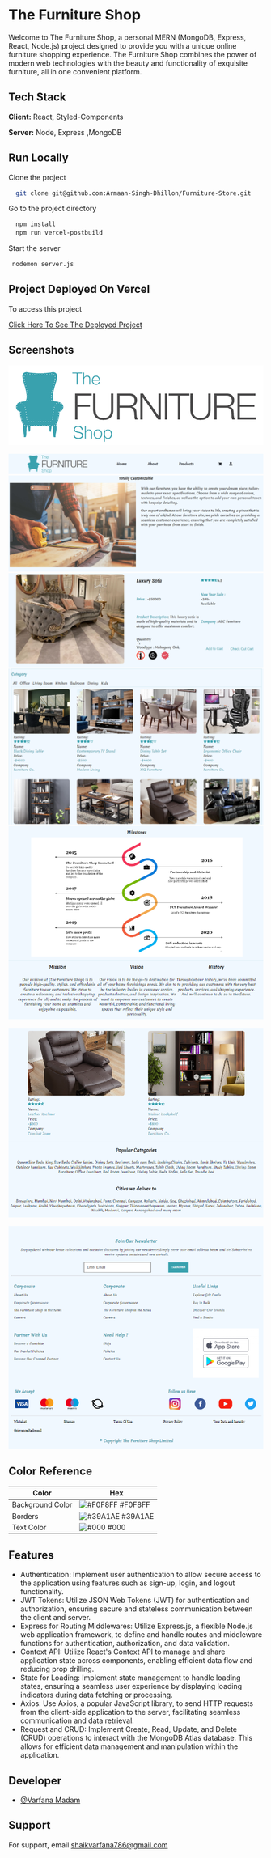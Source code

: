 # The Furniture Shop

Welcome to The Furniture Shop, a personal MERN (MongoDB, Express, React, Node.js) project designed to provide you with a unique online furniture shopping experience. The Furniture Shop combines the power of modern web technologies with the beauty and functionality of exquisite furniture, all in one convenient platform.

## Tech Stack

**Client:** React, Styled-Components

**Server:** Node, Express ,MongoDB

## Run Locally

Clone the project

```bash
  git clone git@github.com:Armaan-Singh-Dhillon/Furniture-Store.git
```

Go to the project directory


```bash
  npm install
  npm run vercel-postbuild
```

Start the server

```bash
 nodemon server.js
```

## Project Deployed On Vercel

To access this project

[Click Here To See The Deployed Project](https://furniture-store-96m5vuu9v-armaan-singh-dhillon.vercel.app/products/)

## Screenshots

![The Furniture Shop](client/src/logos/furniture_shop_liscard_logo.png)

![The Furniture Shop](client/src/logos/navbar.PNG)
![The Furniture Shop](client/src/logos/customizable.PNG)
![The Furniture Shop](client/src/logos/singleproduct.PNG)
![The Furniture Shop](client/src/logos/products.PNG)
![The Furniture Shop](client/src/logos/milestones.PNG)

![Popular Category](client/src/logos/popularcategories.PNG)

![The Furniture Shop](client/src/logos/footer.PNG)

## Color Reference

| Color            | Hex                                                              |
| ---------------- | ---------------------------------------------------------------- |
| Background Color | ![#F0F8FF](https://via.placeholder.com/10/F0F8FF?text=+) #F0F8FF |
| Borders          | ![#39A1AE](https://via.placeholder.com/10/39A1AE?text=+) #39A1AE |
| Text Color       | ![#000](https://via.placeholder.com/10/000?text=+) #000          |

## Features

- Authentication: Implement user authentication to allow secure access to the application using features such as sign-up, login, and logout functionality.
- JWT Tokens: Utilize JSON Web Tokens (JWT) for authentication and authorization, ensuring secure and stateless communication between the client and server.
- Express for Routing Middlewares: Utilize Express.js, a flexible Node.js web application framework, to define and handle routes and middleware functions for authentication, authorization, and data validation.
- Context API: Utilize React's Context API to manage and share application state across components, enabling efficient data flow and reducing prop drilling.
- State for Loading: Implement state management to handle loading states, ensuring a seamless user experience by displaying loading indicators during data fetching or processing.
- Axios: Use Axios, a popular JavaScript library, to send HTTP requests from the client-side application to the server, facilitating seamless communication and data retrieval.
- Request and CRUD: Implement Create, Read, Update, and Delete (CRUD) operations to interact with the MongoDB Atlas database. This allows for efficient data management and manipulation within the application.

## Developer

- [@Varfana Madam](https://github.com/varfana)

## Support

For support, email shaikvarfana786@gmail.com
